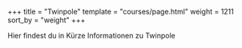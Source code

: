 +++
title = "Twinpole"
template = "courses/page.html"
weight = 1211
sort_by = "weight"
+++

Hier findest du in Kürze Informationen zu Twinpole
